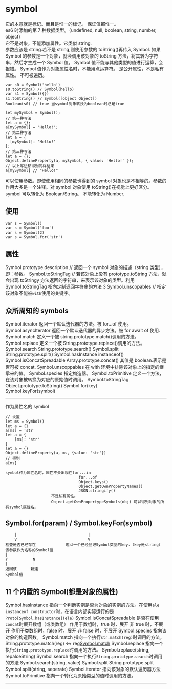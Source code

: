 # symbol

它的本意就是标记。而且是惟一的标记。
保证值都惟一。  
es6 时添加的第 7 种数据类型。（undefined, null, boolean, string, number, object）  
它不是对象，不能添加属性。它类似 string.  
参数应该是 string.若不是 string,则使用参数的 toString()再传入 Symbol.
如果 Symbol 的参数是一个对象，就会调用该对象的 toString 方法，将其转为字符串，然后才生成一个 Symbol 值。
Symbol 值不能与其他类型的值进行运算，会报错。
Symbol 值作为对象属性名时，不能用点运算符。
是公开属性，不是私有属性。
不可被遍历。

```
var s0 = Symbol('hello')
s0.toString() // Symbol(hello)
var s1 = Symbol({})
s1.toString() // Symbol([object Object])
Boolean(s0) // true 当symbol对象转换为boolean时总是true
```

```
let mySymbol = Symbol();
// 第一种写法
let a = {};
a[mySymbol] = 'Hello!';
// 第二种写法
let a = {
  [mySymbol]: 'Hello!'
};
// 第三种写法
let a = {};
Object.defineProperty(a, mySymbol, { value: 'Hello!' });
// 以上写法都得到同样结果
a[mySymbol] // "Hello!"
```

可以使用参数。即使使用相同的参数也得到的 symbol 对象也是不相等的。参数的作用大多是一个注释。对 symbol 对象使用 toString()在视觉上更好区分。
symbol 可以转化为 Boolean/String。
不能转化为 Number.

## 使用

    var s = Symbol()
    var s = Symbol('foo')
    var s = Symbol(2)
    var s = Symbol.for('str')

## 属性

Symbol.prototype.description // 返回一个 symbol 对象的描述（string 类型），即：参数。
Symbol.toStringTag // 若该对象上没有 prototype.toString 方法，就会出现 toStringy 方法返回的字符串，来表示该对象的类型。利用 Symbol.toStringTag 指向定制返回字符串的方法 3
Symbol.unscopables // 指定该对象不能被`with`使用的关键字。

## 众所周知的 symbols

Symbol.iterator 返回一个默认迭代器的方法。被 for...of 使用。
Symbol.asyncIterator 返回一个默认迭代器的异步方法。被 for await of 使用.
Symbol.match 定义一个被 string.prototype.match()调用的方法。
Symbol.replace 定义一个被 String.prototype.replace()调用的方法。
Symbol.search String.prototype.search()
Symbol.split String.prototype.split()
Symbol.hasInstance instanceof()
Symbol.isConcatSpreadable Array.prototype.concat() 其值是 boolean.表示是否可被 concat.
Symbol.unscoppables 在 with 环境中排除该对象上的指定的继承来的值。
Symbol.species 指定构造器。
Symbol.toPrimitive 定义一个方法，在该对象被转换为对应的原始值时调用。
Symbol.toStringTag Object.prototype.toString()
Symbol.for(key)  
Symbol.keyFor(symbol)

---

作为属性名的 symbol

    // 设置
    let ms = Symbol()
    let a = {}
    a[ms] = 'str'
    let a = {
        [ms]: 'str'
    }
    let a = {}
    Object.defineProperty(a, ms, {value: 'str'})
    // 得到
    a[ms]

    symbol作为属性名时，属性不会出现在for...in
                                    for...of
                                    Object.keys()
                                    Object.getOwnPropertyNames()
                                    JSON.stringify()
                        不是私有属性。
                        Object.getOwnPropertypeSymbols(obj) 可以得到对象的所有symbol属性名。

## Symbol.for(param) / Symbol.keyFor(symbol)

        |                               |
        V                               V
    检查是否已经存在             返回一个已经登记Symbol类型的key.（key是string）
    该参数作为名称的Symbol值
    |           |
    Y           N
    |           |
    返回该      新建
    Symbol值

## 11 个内置的 Symbol(都是对象的属性)

Symbol.hasInstance 指向一个判断实例是否为对象的实例的方法。在使用`ele instanceof constructor`时，在语言内部实际运行的是`Proto[Symbol.hasInstance](ele)`
Symbol.isConcatSpreadable 是否在使用`concat`时展开数组（或类数组）
作用于数组时，true 时，展开
非 true 时，不展开
作用于类数组时，false 时，展开
非 false 时，不展开
Symbol.species 指向该对象的构造函数。
Symbol.match 指向一个执行`str.match(reg)`时调用的方法。
String.prototype.match(reg) <=> reg[Symbol.match](str)
Symbol.replace 指向一个执行`String.prototype.replace`时调用的方法。
Symbol.replace(string, repalceString)
Symbol.search 指向一个执行`String.prototype.search`时调用的方法
Symbol.search(string, value)
Symbol.split String.prototype.split
Symbol.split(string, seperate)
Symbol.iterator 指向该对象的默认遍历器方法
Symbol.toPrimitive 指向一个转化为原始类型的值时调用的方法。

---
